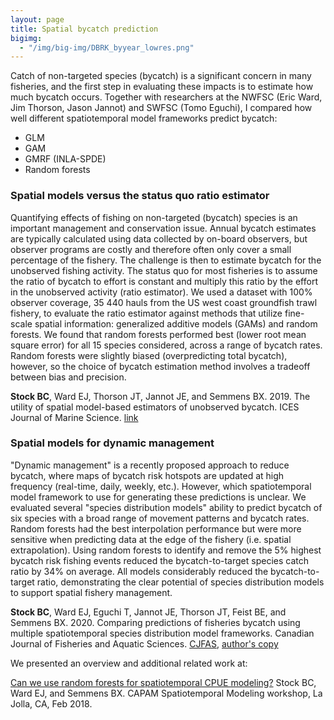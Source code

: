 ```yaml
---
layout: page
title: Spatial bycatch prediction
bigimg:
  - "/img/big-img/DBRK_byyear_lowres.png"
---
```


Catch of non-targeted species (bycatch) is a significant concern in many fisheries, and the first step in evaluating these impacts is to estimate how much bycatch occurs. Together with researchers at the NWFSC (Eric Ward, Jim Thorson, Jason Jannot) and SWFSC (Tomo Eguchi), I compared how well different spatiotemporal model frameworks predict bycatch:
  - GLM
  - GAM 
  - GMRF (INLA-SPDE)
  - Random forests

### Spatial models versus the status quo ratio estimator

Quantifying effects of fishing on non-targeted (bycatch) species is an important management and conservation issue. Annual bycatch estimates are typically calculated using data collected by on-board observers, but observer programs are costly and therefore often only cover a small percentage of the fishery. The challenge is then to estimate bycatch for the unobserved fishing activity. The status quo for most fisheries is to assume the ratio of bycatch to effort is constant and multiply this ratio by the effort in the unobserved activity (ratio estimator). We used a dataset with 100% observer coverage, 35 440 hauls from the US west coast groundfish trawl fishery, to evaluate the ratio estimator against methods that utilize fine-scale spatial information: generalized additive models (GAMs) and random forests. We found that random forests performed best (lower root mean square error) for all 15 species considered, across a range of bycatch rates. Random forests were slightly biased (overpredicting total bycatch), however, so the choice of bycatch estimation method involves a tradeoff between bias and precision.

**Stock BC**, Ward EJ, Thorson JT, Jannot JE, and Semmens BX. 2019. The utility of spatial model-based estimators of unobserved bycatch. ICES Journal of Marine Science. [link](https://academic.oup.com/icesjms/advance-article/doi/10.1093/icesjms/fsy153/5144592?guestAccessKey=881112b1-1e93-4059-841f-d23dcaf89857)

### Spatial models for dynamic management

"Dynamic management" is a recently proposed approach to reduce bycatch, where maps of bycatch risk hotspots are updated at high frequency (real-time, daily, weekly, etc.). However, which spatiotemporal model framework to use for generating these predictions is unclear. We evaluated several "species distribution models" ability to predict bycatch of six species with a broad range of movement patterns and bycatch rates. Random forests had the best interpolation performance but were more sensitive when predicting data at the edge of the fishery (i.e. spatial extrapolation). Using random forests to identify and remove the 5% highest bycatch risk fishing events reduced the bycatch-to-target species catch ratio by 34% on average. All models considerably reduced the bycatch-to-target ratio, demonstrating the clear potential of species distribution models to support spatial fishery management.

**Stock BC**, Ward EJ, Eguchi T, Jannot JE, Thorson JT, Feist BE, and Semmens BX. 2020. Comparing predictions of fisheries bycatch using multiple spatiotemporal species distribution model frameworks. Canadian Journal of Fisheries and Aquatic Sciences. [CJFAS](https://www.nrcresearchpress.com/doi/abs/10.1139/cjfas-2018-0281), [author's copy](/pdf/Stock-2019-comparing-SDMs-spatial-bycatch.pdf)

We presented an overview and additional related work at:

[Can we use random forests for spatiotemporal CPUE modeling?](/pdf/Stock_randomforests_030118_final_small.pdf) Stock BC, Ward EJ, and Semmens BX. CAPAM Spatiotemporal Modeling workshop, La Jolla, CA, Feb 2018.
